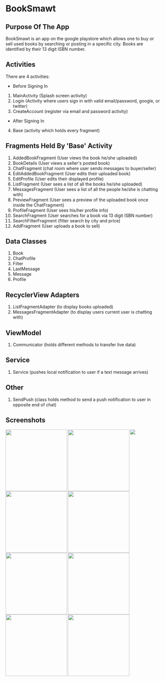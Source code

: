 # BookSmawt
## Purpose Of The App
BookSmawt is an app on the google playstore which allows one to buy or sell used books by searching or posting in a specific city. Books are identified by their 13 digit ISBN number.
## Activities
There are 4 activities:
- Before Signing In
1) MainActivity (Splash screen activity)
2) Login (Activity where users sign in with valid email/password, google, or twitter)
3) CreateAccount (register via email and password activity)
- After Signing In
4) Base (activity which holds every fragment)
## Fragments Held By 'Base' Activity
1) AddedBookFragment (User views the book he/she uploaded)
2) BookDetails (User views a seller's posted book)
3) ChatFragment (chat room where user sends messages to buyer/seller)
4) EditAddedBookFragment (User edits their uploaded book)
5) EditProfile (User edits their displayed profile)
6) ListFragment (User sees a list of all the books he/she uploaded)
7) MessagesFragment (User sees a list of all the people he/she is chatting with)
8) PreviewFragment (User sees a preview of the uploaded book once inside the ChatFragment)
9) ProfileFragment (User sees his/her profile info)
10) SearchFragment (User searches for a book via 13 digit ISBN number)
11) SearchFilterFragment (filter search by city and price)
12) AddFragment (User uploads a book to sell)
## Data Classes
1) Book
2) ChatProfile
3) Filter
4) LastMessage
5) Message
6) Profile
## RecyclerView Adapters
1) ListFragmentAdapter (to display books uploaded)
2) MessagesFragmentAdapter (to display users current user is chatting with)
## ViewModel
1) Communicator (holds different methods to transfer live data)
## Service
1) Service (pushes local notification to user if a text message arrives)
## Other
1) SendPush (class holds method to send a push notification to user in opposite end of chat)
## Screenshots
<img align="left" src="https://user-images.githubusercontent.com/51018556/78112358-f92bed80-73b2-11ea-9ee1-2cd254cd793d.png" width="200">
<img align="left" src="https://user-images.githubusercontent.com/51018556/78112362-fa5d1a80-73b2-11ea-8265-5bac7e593bca.png" width="200">
<img align="left" src="https://user-images.githubusercontent.com/51018556/78112365-faf5b100-73b2-11ea-8084-d8dd4b6f769a.png" width="200">
<img src="https://user-images.githubusercontent.com/51018556/78112367-fb8e4780-73b2-11ea-9dc8-56fc7c27eba0.png
width="200">
<img align="left" src="https://user-images.githubusercontent.com/51018556/78112371-fcbf7480-73b2-11ea-9a65-042798294c68.png" width="200">
<img align="left" src="https://user-images.githubusercontent.com/51018556/78112378-fdf0a180-73b2-11ea-9183-06b1f5bc0131.png" width="200">
<img align="left" src="https://user-images.githubusercontent.com/51018556/78112381-fe893800-73b2-11ea-9fac-e34a8b520ec9.png" width="200">
<img align="left" src="https://user-images.githubusercontent.com/51018556/78112383-ffba6500-73b2-11ea-9999-e2fb1f961fcd.png" width="200">
<img align="left" src="https://user-images.githubusercontent.com/51018556/78112385-0052fb80-73b3-11ea-92a8-74ddb373166d.png" width="200">



